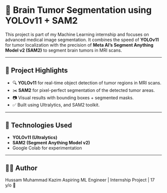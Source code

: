 # 🧠 Brain Tumor Segmentation using YOLOv11 + SAM2

This project is part of my Machine Learning internship and focuses on advanced medical image segmentation. It combines the speed of **YOLOv11** for tumor localization with the precision of **Meta AI’s Segment Anything Model v2 (SAM2)** to segment brain tumors in MRI scans.

---

## 🚀 Project Highlights

- 🔍 **YOLOv11** for real-time object detection of tumor regions in MRI scans.
- ✂️ **SAM2** for pixel-perfect segmentation of the detected tumor areas.
- 📷 Visual results with bounding boxes + segmented masks.
- ✅ Built using Ultralytics, and SAM2 toolkit.

---

## 🧩 Technologies Used

- **YOLOv11 (Ultralytics)**
- **SAM2 (Segment Anything Model v2)**
- Google Colab for experimentation

---

## 👨‍💻 Author

Hussam Muhammad Kazim
Aspiring ML Engineer | Internship Project | 17 y/o 🤖






